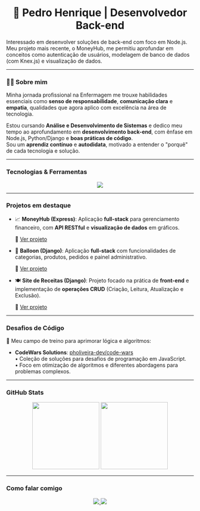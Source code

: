 <h1 align="center">🚀 Pedro Henrique | Desenvolvedor Back-end</h1>

<p>
  Interessado em desenvolver soluções de back-end com foco em Node.js. Meu projeto mais recente, o MoneyHub, me permitiu aprofundar em conceitos como autenticação de usuários, modelagem de banco de dados (com Knex.js) e visualização de dados.
</p>

---

### 🧑‍💻 Sobre mim

Minha jornada profissional na Enfermagem me trouxe habilidades essenciais como <strong>senso de responsabilidade</strong>, <strong>comunicação clara</strong> e <strong>empatia</strong>, qualidades que agora aplico com excelência na área de tecnologia.

Estou cursando <strong>Análise e Desenvolvimento de Sistemas</strong> e dedico meu tempo ao aprofundamento em <strong>desenvolvimento back-end</strong>, com ênfase em Node.js, Python/Django e <strong>boas práticas de código</strong>.  
Sou um <strong>aprendiz contínuo</strong> e <strong>autodidata</strong>, motivado a entender o "porquê" de cada tecnologia e solução.

---

### Tecnologias & Ferramentas

<p align="center">
  <a href="https://skillicons.dev">
    <img src="https://skillicons.dev/icons?i=js,nodejs,express,html,css,python,django,git,github,mysql,docker,mongodb,postgresql,postman"/>
  </a>
</p>

---

### Projetos em destaque

- 📈 **MoneyHub (Express)**: Aplicação **full-stack** para gerenciamento financeiro, com **API RESTful** e **visualização de dados** em gráficos.
  
  🔗 [Ver projeto](https://github.com/pholiveira-dev/financa)

- 🎁 **Balloon (Django)**: Aplicação **full-stack** com funcionalidades de categorias, produtos, pedidos e painel administrativo.
  
  🔗 [Ver projeto](https://github.com/pholiveira-dev/balloon)

- 🍽️ **Site de Receitas (Django)**: Projeto focado na prática de **front-end** e implementação de **operações CRUD** (Criação, Leitura, Atualização e Exclusão).
   
  🔗 [Ver projeto](https://github.com/pholiveira-dev/projeto-recipe)
  
---

### Desafios de Código

🧩 Meu campo de treino para aprimorar lógica e algoritmos:

- **CodeWars Solutions**: [pholiveira-dev/code-wars](https://github.com/pholiveira-dev/code-wars)  
  • Coleção de soluções para desafios de programação em JavaScript.  
  • Foco em otimização de algoritmos e diferentes abordagens para problemas complexos.

---

### GitHub Stats

<p align="center">
  <img height="180em" src="https://github-readme-stats.vercel.app/api?username=pholiveira-dev&show_icons=true&theme=dark&bg_color=000000&title_color=FFE81F&text_color=00BFFF&icon_color=FF6600&border_color=9933FF"/>
  <img height="180em" src="https://github-readme-stats.vercel.app/api/top-langs/?username=pholiveira-dev&layout=compact&theme=dark&bg_color=000000&title_color=FFE81F&text_color=00BFFF&icon_color=FF6600&border_color=9933FF"/>
</p>

---

### Como falar comigo

<p align="center">
  <a href="https://www.linkedin.com/in/pedro-henrique-037826186" target="_blank">
    <img src="https://skillicons.dev/icons?i=linkedin" />
  </a>
  <a href="mailto:pedro.alves@escs.edu.br">
    <img src="https://skillicons.dev/icons?i=gmail" />
  </a>
</p>
